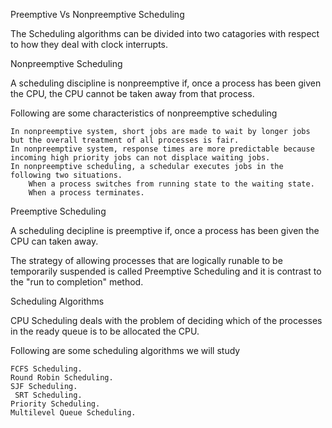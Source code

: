 Preemptive Vs Nonpreemptive Scheduling

The Scheduling algorithms can be divided into two catagories with respect to how they deal with clock interrupts.

Nonpreemptive Scheduling

A scheduling discipline is nonpreemptive if, once a process has been given the CPU, the CPU cannot be taken away from that process.

Following are some characteristics of nonpreemptive scheduling

    In nonpreemptive system, short jobs are made to wait by longer jobs but the overall treatment of all processes is fair.
    In nonpreemptive system, response times are more predictable because incoming high priority jobs can not displace waiting jobs.
    In nonpreemptive scheduling, a schedular executes jobs in the following two situations.
        When a process switches from running state to the waiting state.
        When a process terminates.

Preemptive Scheduling

A scheduling decipline is preemptive if, once a process has been given the CPU can taken away.

The strategy of allowing processes that are logically runable to be temporarily suspended is called Preemptive Scheduling and it is contrast to the "run to completion" method.

 
Scheduling Algorithms

CPU Scheduling deals with the problem of deciding which of the processes in the ready queue is to be allocated the CPU.

Following are some scheduling algorithms we will study

    FCFS Scheduling.
    Round Robin Scheduling.
    SJF Scheduling.
     SRT Scheduling.
    Priority Scheduling.
    Multilevel Queue Scheduling.

